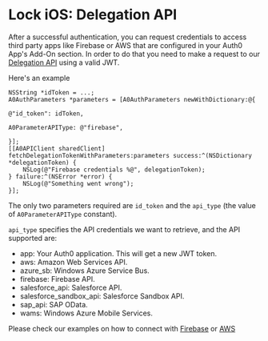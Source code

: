 # Lock iOS: Delegation API

After a successful authentication, you can request credentials to access third party apps like Firebase or AWS that are configured in your Auth0 App's Add-On section. In order to do that you need to make a request to our [Delegation API](/auth-api#!#post--delegation) using a valid JWT.

Here's an example
```objc
NSString *idToken = ...;
A0AuthParameters *parameters = [A0AuthParameters newWithDictionary:@{
                                                                     @"id_token": idToken,
                                                                     A0ParameterAPIType: @"firebase",
                                                                     }];
[[A0APIClient sharedClient] fetchDelegationTokenWithParameters:parameters success:^(NSDictionary *delegationToken) {
    NSLog(@"Firebase credentials %@", delegationToken);
} failure:^(NSError *error) {
    NSLog(@"Something went wrong");
}];
```

The only two parameters required are `id_token` and the `api_type` (the value of `A0ParameterAPIType` constant).

`api_type` specifies the API credentials we want to retrieve, and the API supported are:

* app: Your Auth0 application. This will get a new JWT token.
* aws: Amazon Web Services API.
* azure_sb: Windows Azure Service Bus.
* firebase: Firebase API.
* salesforce_api: Salesforce API.
* salesforce_sandbox_api: Salesforce Sandbox API.
* sap_api: SAP OData.
* wams: Windows Azure Mobile Services.

Please check our examples on how to connect with [Firebase](https://github.com/auth0/Lock.iOS-OSX/tree/master/Examples/Firebase) or [AWS](https://github.com/auth0/Lock.iOS-OSX/tree/master/Examples/AWS)
